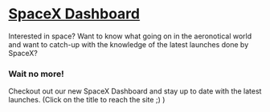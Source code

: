 # [SpaceX Dashboard](https://spacex-by-sam.herokuapp.com/)

  Interested in space? Want to know what going on in the aeronotical world and want to catch-up with the knowledge of the latest launches done by SpaceX?
  
### Wait no more! 

  Checkout out our new SpaceX Dashboard and stay up to date with the latest launches. (Click on the title to reach the site ;) )
